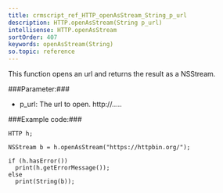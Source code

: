 ```yaml
---
title: crmscript_ref_HTTP_openAsStream_String_p_url
description: HTTP.openAsStream(String p_url)
intellisense: HTTP.openAsStream
sortOrder: 407
keywords: openAsStream(String)
so.topic: reference
---
```


This function opens an url and returns the result as a NSStream.



###Parameter:###


 - p\_url: The url to open. http://.....




###Example code:###


    HTTP h;
    
    NSStream b = h.openAsStream("https://httpbin.org/");
    
    if (h.hasError())
      print(h.getErrorMessage());
    else
      print(String(b));


